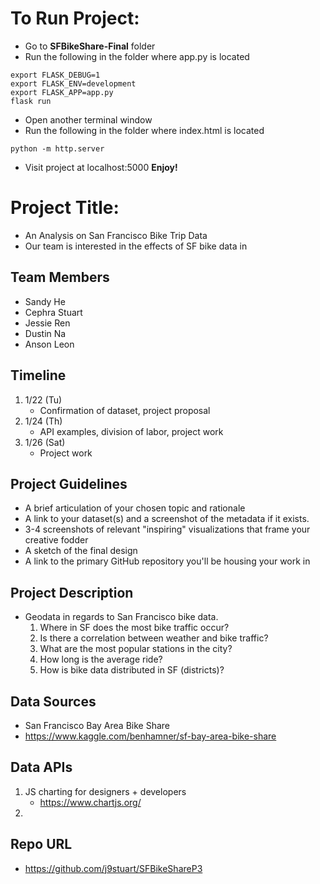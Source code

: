 
# To Run Project:

- Go to **SFBikeShare-Final** folder
- Run the following in the folder where app.py is located
```
export FLASK_DEBUG=1
export FLASK_ENV=development
export FLASK_APP=app.py
flask run
```
- Open another terminal window
- Run the following in the folder where index.html is located
```
python -m http.server
```
- Visit project at localhost:5000
**Enjoy!**


# Project Title: 
 - An Analysis on San Francisco Bike Trip Data
 - Our team is interested in the effects of SF bike data in 

## Team Members
- Sandy He
- Cephra Stuart
- Jessie Ren
- Dustin Na
- Anson Leon

## Timeline
 1. 1/22 (Tu)
    - Confirmation of dataset, project proposal
 2. 1/24 (Th)
    - API examples, division of labor, project work
 3. 1/26 (Sat)
    - Project work

## Project Guidelines
 - A brief articulation of your chosen topic and rationale
 - A link to your dataset(s) and a screenshot of the metadata if it exists.    
 - 3-4 screenshots of relevant "inspiring" visualizations that frame your creative fodder    
 - A sketch of the final design     
 - A link to the primary GitHub repository you'll be housing your work in

## Project Description
 - Geodata in regards to San Francisco bike data.
    1. Where in SF does the most bike traffic occur?
    2. Is there a correlation between weather and bike traffic?
    3. What are the most popular stations in the city?
    4. How long is the average ride?
    5. How is bike data distributed in SF (districts)?
 
## Data Sources
 - San Francisco Bay Area Bike Share
 - https://www.kaggle.com/benhamner/sf-bay-area-bike-share

## Data APIs
 1. JS charting for designers + developers
    - https://www.chartjs.org/
 2. 

## Repo URL
 - https://github.com/j9stuart/SFBikeShareP3





